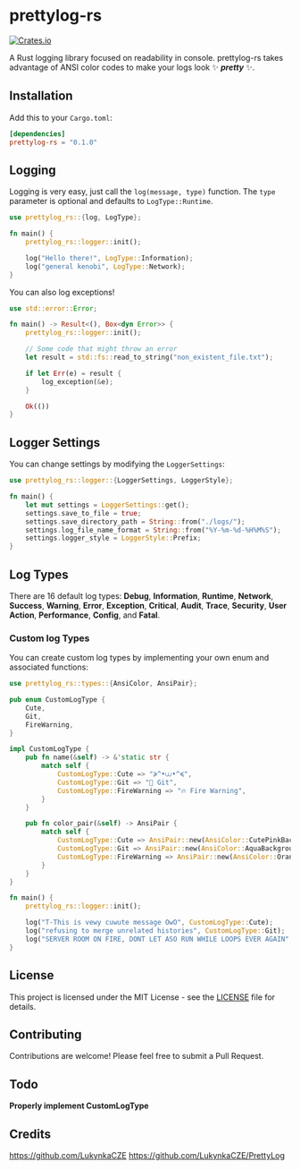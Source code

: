 # prettylog-rs

[![Crates.io](https://img.shields.io/crates/v/prettylog-rs.svg)](https://crates.io/crates/prettylog-rs)

A Rust logging library focused on readability in console.
prettylog-rs takes advantage of ANSI color codes to make your logs look ✨ ***pretty*** ✨.

## Installation

Add this to your `Cargo.toml`:

```toml
[dependencies]
prettylog-rs = "0.1.0"
```

## Logging

Logging is very easy, just call the `log(message, type)` function. The `type` parameter is optional and defaults to `LogType::Runtime`.

```rust
use prettylog_rs::{log, LogType};

fn main() {
    prettylog_rs::logger::init();

    log("Hello there!", LogType::Information);
    log("general kenobi", LogType::Network);
}
```

You can also log exceptions!

```rust
use std::error::Error;

fn main() -> Result<(), Box<dyn Error>> {
    prettylog_rs::logger::init();

    // Some code that might throw an error
    let result = std::fs::read_to_string("non_existent_file.txt");

    if let Err(e) = result {
        log_exception(&e);
    }

    Ok(())
}
```

## Logger Settings

You can change settings by modifying the `LoggerSettings`:

```rust
use prettylog_rs::logger::{LoggerSettings, LoggerStyle};

fn main() {
    let mut settings = LoggerSettings::get();
    settings.save_to_file = true;
    settings.save_directory_path = String::from("./logs/");
    settings.log_file_name_format = String::from("%Y-%m-%d-%H%M%S");
    settings.logger_style = LoggerStyle::Prefix;
}
```

## Log Types

There are 16 default log types: **Debug**, **Information**, **Runtime**, **Network**, **Success**, **Warning**, **Error**, **Exception**, **Critical**, **Audit**, **Trace**, **Security**, **User Action**, **Performance**, **Config**, and **Fatal**.

### Custom log Types

You can create custom log types by implementing your own enum and associated functions:

```rust
use prettylog_rs::types::{AnsiColor, AnsiPair};

pub enum CustomLogType {
    Cute,
    Git,
    FireWarning,
}

impl CustomLogType {
    pub fn name(&self) -> &'static str {
        match self {
            CustomLogType::Cute => "≽^•⩊•^≼",
            CustomLogType::Git => "🤖 Git",
            CustomLogType::FireWarning => "🔥 Fire Warning",
        }
    }

    pub fn color_pair(&self) -> AnsiPair {
        match self {
            CustomLogType::Cute => AnsiPair::new(AnsiColor::CutePinkBackground, AnsiColor::CutePink),
            CustomLogType::Git => AnsiPair::new(AnsiColor::AquaBackground, AnsiColor::Aqua),
            CustomLogType::FireWarning => AnsiPair::new(AnsiColor::OrangeBackground, AnsiColor::Orange),
        }
    }
}

fn main() {
    prettylog_rs::logger::init();

    log("T-This is vewy cuwute message OwO", CustomLogType::Cute);
    log("refusing to merge unrelated histories", CustomLogType::Git);
    log("SERVER ROOM ON FIRE, DONT LET ASO RUN WHILE LOOPS EVER AGAIN", CustomLogType::FireWarning);
}
```

## License

This project is licensed under the MIT License - see the [LICENSE](LICENSE) file for details.

## Contributing

Contributions are welcome! Please feel free to submit a Pull Request.

## Todo

**Properly implement CustomLogType**

## Credits

https://github.com/LukynkaCZE
https://github.com/LukynkaCZE/PrettyLog

